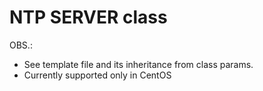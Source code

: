 # NTP SERVER class



OBS.:
* See template file and its inheritance from class params.
* Currently supported only in CentOS
